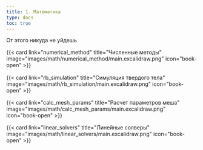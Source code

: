 ```yaml
---
title: 1. Математика
type: docs
toc: true
---
```


От этого никуда не уйдешь

<p></p>
<div class="not-prose">
<div class="container">
  <div class="row">
    <div class="col" style="margin-top: 3%;">
  {{< card link="numerical_method" title="Численные методы" image="images/math/numerical_method/main.excalidraw.png" icon="book-open" >}}
   </div>
    <div class="col" style="margin-top: 3%;">
  {{< card link="rb_simulation" title="Симуляция твердого тела" image="images/math/rb_simulation/main.excalidraw.png" icon="book-open" >}}
   </div>
   </div>
    <div class="row">
      <div class="col" style="margin-top: 3%;">
  {{< card link="calc_mesh_params" title="Расчет параметров меша" image="images/math/calc_mesh_params/main.excalidraw.png" icon="book-open" >}}
    </div>
        <div class="col" style="margin-top: 3%;">
  {{< card link="linear_solvers" title="Линейные солверы" image="images/math/linear_solvers/main.excalidraw.png" icon="book-open" >}}
   </div>
</div>
</div>